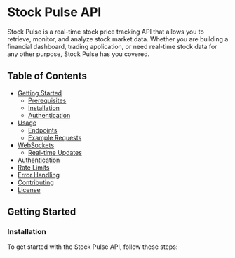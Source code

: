 # Stock Pulse API

Stock Pulse is a real-time stock price tracking API that allows you to retrieve, monitor, and analyze stock market data. Whether you are building a financial dashboard, trading application, or need real-time stock data for any other purpose, Stock Pulse has you covered.

## Table of Contents

- [Getting Started](#getting-started)
  - [Prerequisites](#prerequisites)
  - [Installation](#installation)
  - [Authentication](#authentication)
- [Usage](#usage)
  - [Endpoints](#endpoints)
  - [Example Requests](#example-requests)
- [WebSockets](#websockets)
  - [Real-time Updates](#real-time-updates)
- [Authentication](#authentication)
- [Rate Limits](#rate-limits)
- [Error Handling](#error-handling)
- [Contributing](#contributing)
- [License](#license)

## Getting Started

### Installation

To get started with the Stock Pulse API, follow these steps:

